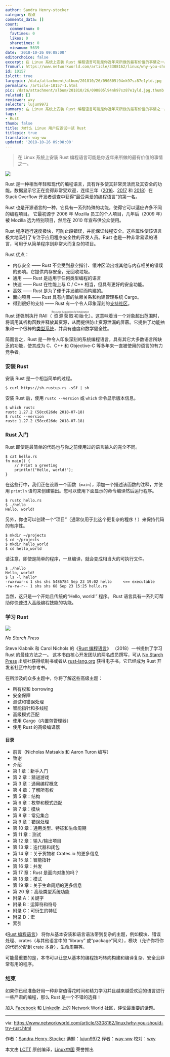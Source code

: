 ```yaml
---
author: Sandra Henry-stocker
category: 观点
comments_data: []
count:
  commentnum: 0
  favtimes: 0
  likes: 0
  sharetimes: 0
  viewnum: 5639
date: '2018-10-26 09:08:00'
editorchoice: false
excerpt: 在 Linux 系统上安装 Rust 编程语言可能是你近年来所做的最有价值的事情之一。
fromurl: https://www.networkworld.com/article/3308162/linux/why-you-should-try-rust.html
id: 10157
islctt: true
largepic: /data/attachment/album/201810/26/090805l94nk97sz87e1yld.jpg
permalink: /article-10157-1.html
pic: /data/attachment/album/201810/26/090805l94nk97sz87e1yld.jpg.thumb.jpg
related: []
reviewer: wxy
selector: lujun9972
summary: 在 Linux 系统上安装 Rust 编程语言可能是你近年来所做的最有价值的事情之一。
tags:
- Rust
thumb: false
title: 为什么 Linux 用户应该试一试 Rust
titlepic: true
translator: way-ww
updated: '2018-10-26 09:08:00'
---
```



> 
> 在 Linux 系统上安装 Rust 编程语言可能是你近年来所做的最有价值的事情之一。
> 
> 
> 


![](/data/attachment/album/201810/26/090805l94nk97sz87e1yld.jpg)


Rust 是一种相当年轻和现代的编程语言，具有许多使其非常灵活而及其安全的功能。数据显示它正在变得非常受欢迎，连续三年（[2016](https://insights.stackoverflow.com/survey/2016#technology-most-loved-dreaded-and-wanted)、[2017](https://insights.stackoverflow.com/survey/2017#technology-most-loved-dreaded-and-wanted-languages) 和 [2018](https://insights.stackoverflow.com/survey/2018#technology-most-loved-dreaded-and-wanted-languages)）在 Stack Overflow 开发者调查中获得“最受喜爱的编程语言”的第一名。


Rust 也是开源语言的一种，它具有一系列特殊的功能，使得它可以适应许多不同的编程项目。 它最初源于 2006 年 Mozilla 员工的个人项目，几年后（2009 年）被 Mozilla 选为特别项目，然后在 2010 年宣布供公众使用。


Rust 程序运行速度极快，可防止段错误，并能保证线程安全。这些属性使该语言极大地吸引了专注于应用程序安全性的开发人员。Rust 也是一种非常易读的语言，可用于从简单程序到非常大而复杂的项目。


Rust 优点：


* 内存安全 —— Rust 不会受到悬空指针、缓冲区溢出或其他与内存相关的错误的影响。它提供内存安全，无回收垃圾。
* 通用 —— Rust 是适用于任何类型编程的语言
* 快速 —— Rust 在性能上与 C / C++ 相当，但具有更好的安全功能。
* 高效 —— Rust 是为了便于并发编程而构建的。
* 面向项目 —— Rust 具有内置的依赖关系和构建管理系统 Cargo。
* 得到很好的支持 —— Rust 有一个令人印象深刻的[支持社区](https://www.rust-lang.org/en-US/community.html)。


Rust 还强制执行 RAII（<ruby> 资源获取初始化 <rt>  Resource Acquisition Is Initialization </rt></ruby>）。这意味着当一个对象超出范围时，将调用其析构函数并释放其资源，从而提供防止资源泄漏的屏蔽。它提供了功能抽象和一个很棒的[类型系统](https://doc.rust-lang.org/reference/type-system.html)，并具有速度和数学健全性。


简而言之，Rust 是一种令人印象深刻的系统编程语言，具有其它大多数语言所缺乏的功能，使其成为 C、C++ 和 Objective-C 等多年来一直被使用的语言的有力竞争者。


### 安装 Rust


安装 Rust 是一个相当简单的过程。



```
$ curl https://sh.rustup.rs -sSf | sh
```

安装 Rust 后，使用 `rustc --version` 或 `which` 命令显示版本信息。



```
$ which rustc
rustc 1.27.2 (58cc626de 2018-07-18)
$ rustc --version
rustc 1.27.2 (58cc626de 2018-07-18)
```

### Rust 入门


Rust 即使是最简单的代码也与你之前使用过的语言输入的完全不同。



```
$ cat hello.rs
fn main() {
    // Print a greeting
    println!("Hello, world!");
}
```

在这些行中，我们正在设置一个函数（`main`），添加一个描述该函数的注释，并使用 `println` 语句来创建输出。您可以使用下面显示的命令编译然后运行程序。



```
$ rustc hello.rs
$ ./hello
Hello, world!
```

另外，你也可以创建一个“项目”（通常仅用于比这个更复杂的程序！）来保持代码的有序性。



```
$ mkdir ~/projects
$ cd ~/projects
$ mkdir hello_world
$ cd hello_world
```

请注意，即使是简单的程序，一旦编译，就会变成相当大的可执行文件。



```
$ ./hello
Hello, world!
$ ls -l hello*
-rwxrwxr-x 1 shs shs 5486784 Sep 23 19:02 hello     <== executable
-rw-rw-r-- 1 shs shs 68 Sep 23 15:25 hello.rs
```

当然，这只是一个开始且传统的“Hello, world!” 程序。 Rust 语言具有一系列可帮助你快速进入高级编程技能的功能。


### 学习 Rust


![](/data/attachment/album/201810/26/091030w78m17u8jodruj0j.png)


*No Starch Press*


Steve Klabnik 和 Carol Nichols 的《[Rust 编程语言](https://nostarch.com/Rust)》 （2018）一书提供了学习 Rust 的最佳方法之一。 这本书由核心开发团队的两名成员撰写，可从 [No Starch Press](https://nostarch.com/Rust) 出版社获得纸制书或者从 [rust-lang.org](https://doc.rust-lang.org/book/2018-edition/index.html) 获得电子书。它已经成为 Rust 开发者社区中的参考书。


在所涉及的众多主题中，你将了解这些高级主题：


* 所有权和 borrowing
* 安全保障
* 测试和错误处理
* 智能指针和多线程
* 高级模式匹配
* 使用 Cargo（内置包管理器）
* 使用 Rust 的高级编译器


#### 目录


* 前言（Nicholas Matsakis 和 Aaron Turon 编写）
* 致谢
* 介绍
* 第 1 章：新手入门
* 第 2 章：猜谜游戏
* 第 3 章：通用编程概念
* 第 4 章：了解所有权
* 第 5 章：结构
* 第 6 章：枚举和模式匹配
* 第 7 章：模块
* 第 8 章：常见集合
* 第 9 章：错误处理
* 第 10 章：通用类型、特征和生命周期
* 第 11 章：测试
* 第 12 章：输入/输出项目
* 第 13 章：迭代器和闭包
* 第 14 章：关于货物和 Crates.io 的更多信息
* 第 15 章：智能指针
* 第 16 章：并发
* 第 17 章：Rust 是面向对象的吗？
* 第 18 章：模式
* 第 19 章：关于生命周期的更多信息
* 第 20 章：高级类型系统功能
* 附录 A：关键字
* 附录 B：运算符和符号
* 附录 C：可衍生的特征
* 附录 D：宏
* 索引


《[Rust 编程语言](https://nostarch.com/Rust)》 将你从基本安装和语言语法带到复杂的主题，例如模块、错误处理、crates（与其他语言中的 “library” 或“package”同义），模块（允许你将你的代码分配到 crate 本身），生命周期等。


可能最重要的是，本书可以让您从基本的编程技巧转向构建和编译复杂、安全且非常有用的程序。


### 结束


如果你已经准备好用一种非常值得花时间和精力学习并且越来越受欢迎的语言进行一些严肃的编程，那么 Rust 是一个不错的选择！


加入 [Facebook](https://www.facebook.com/NetworkWorld/) 和 [LinkedIn](https://www.linkedin.com/company/network-world) 上的 Network World 社区，评论最重要的话题。




---


via: <https://www.networkworld.com/article/3308162/linux/why-you-should-try-rust.html>


作者：[Sandra Henry-Stocker](https://www.networkworld.com/author/Sandra-Henry_Stocker/) 选题：[lujun9972](https://github.com/lujun9972) 译者：[way-ww](https://github.com/way-ww) 校对：[wxy](https://github.com/wxy)


本文由 [LCTT](https://github.com/LCTT/TranslateProject) 原创编译，[Linux中国](https://linux.cn/) 荣誉推出